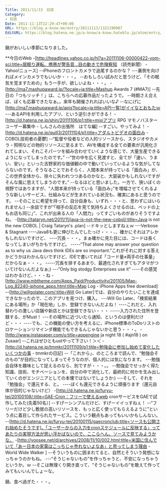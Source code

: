 ```yaml
---
Title: 2011/11/13　日誌
Category:
- 日誌
Date: 2011-11-13T22:29:47+09:00
URL: https://blog.a-know.me/entry/20111113/1321190987
EditURL: https://blog.hatena.ne.jp/a-know/a-know.hateblo.jp/atom/entry/12921228815727979398
---
```




鍋がおいしい季節になりました。



**今日のWeb
-[http://headlines.yahoo.co.jp/hl?a=20111106-00000422-yom-sci:title=居眠り運転、携帯が警告音…目の動きで危険察知 （読売新聞） - Yahoo!ニュース]
--iPhoneのフロントカメラで追尾するのかな？
---裏側を向ければメインカメラでもいいか・・・。
--おもしろい試みだと思うけど、「その眠気を覚ますための」もう一手が、欲しいよね・・・。
-[http://ma7.mashupaward.jp/?locale=ja:title=Mashup Awards 7 (#MA7)]
--先日の「つもリッチ！」は、こちらへの応募作品だったようで。
--時期さえ合えば、ぼくも応募できたなぁ。。来年も開催されればいいな♪
--なにげに[http://ma7.mashupaward.jp/apis?locale=ja:title=API一覧]がイイなとおもたｗ
---あるAPIを利用したアプリ、という逆引きができる！
-[http://d.hatena.ne.jp/shin/20111106/p1:title=mixiアプリ RPG マモノバスター ユーザー募集中 - しんさんの出張所　はてな編]
--すごい。やってみよ！
-[http://d.hatena.ne.jp/quill3/20111104/p1:title=アダルトビデオの面白み - COBOL技術者の憂鬱]
--“監督や役者などの人的リソースから、スタジオやカメラ・照明などの物的リソースに至るまで、AVを構成する全ての要素が汎用化されてしまい、それこそパーツを組み合わせていくような感じで、大量生産できるようになってしまったのです。”
--“世の中を広く見渡すと、全てが「速い、うまい、安い」といった吉野家的な価値観の中で動いていっているような気がしてならないのです。そうなることでおそらく、人間本来が持っている「面白み」が、この世界全体から、徐々に失われつつあるのかなと、大袈裟かもしれないですがそんな風に思えてしまうのです。”
--なるほどと思いました。一方で、狭いぼくの視野ではありますが、“人間本来が持っている「面白み」”を増幅させてくれるような新しいサービス、仕組みなどが生まれている状況も、確実にあると思うのです。
--そのことに希望を持って、自分自身も、いずれ・・・と、思わずにはいられません:)
--余談ですが“「相手の反応を見て気持ちよくさせるのは、ベッドの上もお店も同じ」”、これが出来る人の「人間力」ってすごいものがありそうですよね。
-[http://tataryn.net/2011/11/java-is-not-the-new-cobol/:title=Java is not the new COBOL | Craig Tataryn's .plan]
--ドキッとしますねぇｗ
---Verbose & Stagnant
----Java8も更に伸びたんでしたっけ・・・、、確かにそれはアレかもしれないですけど、
----冗長・・・。まぁ確かに見た目には、コードは長くなってしまいがちかもですけど。
-----“That alone may answer your question as to why us Java devs think IDEs are so important.”これがそれに対する答えかどうかはわかんないですけど、IDEで書いてれば「コード量≠両手の仕事量」だからなぁ・・・。
-----冗長を排するあまり、最適化されすぎてもアタマがついてけないんだよなぁ;)
---“Only big stodgy Enterprises use it”
----その感覚はわかるけど、・・・ね
-[http://www.mbtheme.com/Apps_Paid/Productivity/201105/Map-Log_82240-iphone_apps.html:title=Map Log - iPhone Apps free download]
--[http://willgolater.com/:title=Will Go Later]では、自分のやりたいことを達成できなかったので、このアプリを見つけ、購入。
---Will Go Later、「検索結果にある場所」か「現在地」しか、登録できないんだよね！
----これだと、入れ替わりの激しい店舗や新店とかは登録できない・・・
-----入力された住所を登録する、がMust！
---その場所に近づいたら通知、というのは便利だけど・・・
----でも、この機能の使い方を考えるに、iPhone標準のToDoリストのロケーションリマインダ機能でもできるんじゃないかと思う・・・。
-[http://www.instapaper.com/u:title=appengine ja night 18 ( #ajn18 ) on Zusaar]
--これはぜひともustやって下さい！＞＜
-[http://d.hatena.ne.jp/tmmkr/20111109/p1:title=勉強会に参加し始めて変化したいくつかの事 - tmmkrの日記]
--「これから」、のところまで読んで、“勉強会そのもの”が目的になってしまってそうなのが、個人的には気になります。
---勉強会自体を趣味として捉えるのなら、別ですが・・・。。
--勉強会でせっかく得た知識、技術、モチベーションを、自分の中で消化して、最終的に何かを生み出していくのがエンジニアとしての本懐ではないでしょうか:)
---そして、それを「勉強会」で還元する、と。
----ぼくも還元できるように頑張ります（還元自体が目的じゃないけど）
-[http://d.hatena.ne.jp/furyu-tei/20100108/:title=GAE-Cron：フリーで使えるweb cronサービスをGAEで試作してみた(先着50名）]
--すげーシンプルだけど、すげーイイっすねぇ！
--“フリーだけど少し敷居の高いリソースを、もっと広く使ってもらえるように”という点に着目して作られたサービス。こういう観点もあってもいいかもしんない。
--[http://d.hatena.ne.jp/furyu-tei/20100115/gaecronclub:title=ソースも公開され始めたそうです]。「ユーザーからの入力をcronスケジュールに反映する」ってあたりの実現方法が思い浮かばないので、ここらへん、ソースで見てみようかな。
-[http://yoosee.net/d/archives/2008/11/10/002.html:title=米国に住んでいて「あー日本の家電はこっちじゃ売れないよなあ」と思ってしまう理由 - World Wide Walker ]
--そういうものに囲まれてると、自然とそういう発想になっちゃうのかもね。
---“そうじゃないもの”を作っちゃうと、不安になっちゃうというか。ｗ
--そこは無理くり開き直って、“そうじゃないもの”を敢えて作ってみてもいいんでしょーな。



鍋、食べ過ぎた・・・。
